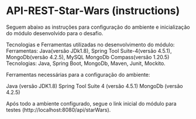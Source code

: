 # API-REST-Star-Wars (instructions)

Seguem abaixo as instruções para configuração do ambiente e inicialização do módulo desenvolvido para o desafio.

Tecnologias e Ferramentas utilizadas no desenvolvimento do módulo:
Ferramentas: Java(versão JDk1.8), Spring Tool Suite-4(versão 4.5.1), MongoDb(versão 4.2.5), MySQL MongoDb Compass(versão 1.20.5) 
Tecnologias: Java, Spring Boot, MongoDb, Maven, Junit, Mockito.

Ferramentas necessárias para a configuração do ambiente:

Java (versão JDK1.8)
Spring Tool Suite 4 (versão 4.5.1)
MongoDb (versão 4.2.5)

Após todo a ambiente configurado, segue o link inicial do módulo para testes (http://localhost:8080/api/starWars).
